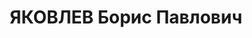 ---
title: ЯКОВЛЕВ Борис Павлович
description: "Род. в 1906, г. Тбилиси, русский. Род занятий: до ареста начальник агропроизводственного\
  \ отдела Самтреста. \n  Осужден Тройкой при НКВД ГССР 28.12.1937. Мера наказания:\
  \ расстрел с конфискацией личного имущества. Дата расстрела: 02.01.1938"
---
